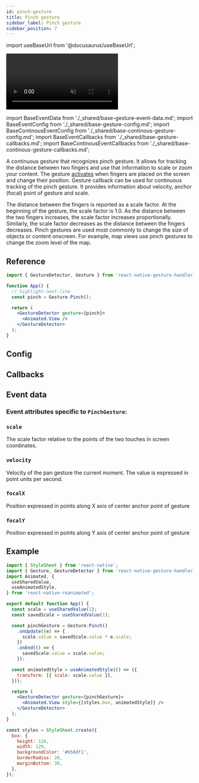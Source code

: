 ```yaml
---
id: pinch-gesture
title: Pinch gesture
sidebar_label: Pinch gesture
sidebar_position: 7
---
```


import useBaseUrl from '@docusaurus/useBaseUrl';

<div style={{ display: 'flex', margin: '16px 0', justifyContent: 'center' }}>
  <video playsInline autoPlay muted loop style={{maxWidth: 360}}>
    <source src={useBaseUrl("/video/pinch.mp4")} type="video/mp4"/>
  </video>
</div>

import BaseEventData from './\_shared/base-gesture-event-data.md';
import BaseEventConfig from './\_shared/base-gesture-config.md';
import BaseContinousEventConfig from './\_shared/base-continous-gesture-config.md';
import BaseEventCallbacks from './\_shared/base-gesture-callbacks.md';
import BaseContinousEventCallbacks from './\_shared/base-continous-gesture-callbacks.md';

A continuous gesture that recognizes pinch gesture. It allows for tracking the distance between two fingers and use that information to scale or zoom your content.
The gesture [activates](/docs/fundamentals/states-events#active) when fingers are placed on the screen and change their position.
Gesture callback can be used for continuous tracking of the pinch gesture. It provides information about velocity, anchor (focal) point of gesture and scale.

The distance between the fingers is reported as a scale factor. At the beginning of the gesture, the scale factor is 1.0. As the distance between the two fingers increases, the scale factor increases proportionally.
Similarly, the scale factor decreases as the distance between the fingers decreases.
Pinch gestures are used most commonly to change the size of objects or content onscreen.
For example, map views use pinch gestures to change the zoom level of the map.

## Reference

```jsx
import { GestureDetector, Gesture } from 'react-native-gesture-handler';

function App() {
  // highlight-next-line
  const pinch = Gesture.Pinch();

  return (
    <GestureDetector gesture={pinch}>
      <Animated.View />
    </GestureDetector>
  );
}
```

## Config

<BaseEventConfig />
<BaseContinousEventConfig />

## Callbacks

<BaseEventCallbacks />
<BaseContinousEventCallbacks />

## Event data

### Event attributes specific to `PinchGesture`:

### `scale`

The scale factor relative to the points of the two touches in screen coordinates.

### `velocity`

Velocity of the pan gesture the current moment. The value is expressed in point units per second.

### `focalX`

Position expressed in points along X axis of center anchor point of gesture

### `focalY`

Position expressed in points along Y axis of center anchor point of gesture

<BaseEventData />

## Example

```jsx
import { StyleSheet } from 'react-native';
import { Gesture, GestureDetector } from 'react-native-gesture-handler';
import Animated, {
  useSharedValue,
  useAnimatedStyle,
} from 'react-native-reanimated';

export default function App() {
  const scale = useSharedValue(1);
  const savedScale = useSharedValue(1);

  const pinchGesture = Gesture.Pinch()
    .onUpdate((e) => {
      scale.value = savedScale.value * e.scale;
    })
    .onEnd(() => {
      savedScale.value = scale.value;
    });

  const animatedStyle = useAnimatedStyle(() => ({
    transform: [{ scale: scale.value }],
  }));

  return (
    <GestureDetector gesture={pinchGesture}>
      <Animated.View style={[styles.box, animatedStyle]} />
    </GestureDetector>
  );
}

const styles = StyleSheet.create({
  box: {
    height: 120,
    width: 120,
    backgroundColor: '#b58df1',
    borderRadius: 20,
    marginBottom: 30,
  },
});
```

